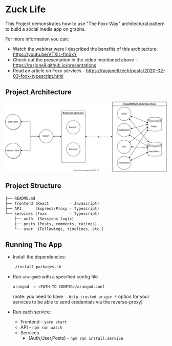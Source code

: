 # Zuck Life

This Project demonstrates how to use "The Foxx Way" architectural pattern to build a social media app on graphs.

For more information you can:

- Watch the webinar were I described the benefits of this architecture: https://youtu.be/VTXIL-fmSxY
- Check out the presentation in the video mentioned above - https://rasjonell.github.io/presentations
- Read an article on Foxx services - https://rasjonell.tech/posts/2020-02-03-foxx-typescript.html

## Project Architecture

![Architecture](./architecture.svg)

## Project Structure

```
├── README.md
├── frontend (React         - Javascript)
├── API      (Express/Proxy - Typescript)
└── services (Foxx          - Typescript)
    ├── auth  (Sessions logic)
    ├── posts (Posts, comments, ratings)
    └── user  (Followings, timelines, etc.)
```

## Running The App

- Install the dependencies:

  ```sh
  ./install_packages.sh
  ```

- Run `arangodb` with a specified config file

  ```sh
  arangod -c <PATH-TO-CONFIG>/arangod.conf
  ```

  (note: you need to have `--http.trusted-origin *` option for your services to be able to send credentials via the reverse-proxy)

- Run each service:
  - Frontend - `yarn start`
  - API - `npm run watch`
  - Services
    - {Auth,User,Posts} - `npm run install:service`
